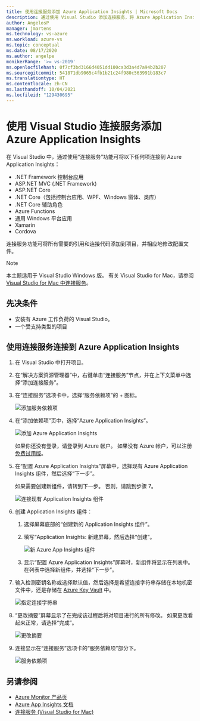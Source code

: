 ```yaml
---
title: 使用连接服务添加 Azure Application Insights | Microsoft Docs
description: 通过使用 Visual Studio 添加连接服务，将 Azure Application Insights 添加到你的应用
author: AngelosP
manager: jmartens
ms.technology: vs-azure
ms.workload: azure-vs
ms.topic: conceptual
ms.date: 08/17/2020
ms.author: angelpe
monikerRange: '>= vs-2019'
ms.openlocfilehash: 0f7cf3bd3166d4051dd100ca3d3a4d7a94b2b207
ms.sourcegitcommit: 541871db9065c4fb1b21c24f980c563991b183c7
ms.translationtype: HT
ms.contentlocale: zh-CN
ms.lasthandoff: 10/04/2021
ms.locfileid: "129430695"
---
```

# <a name="add-azure-application-insights-by-using-visual-studio-connected-services"></a>使用 Visual Studio 连接服务添加 Azure Application Insights

在 Visual Studio 中，通过使用“连接服务”功能可将以下任何项连接到 Azure Application Insights：

- .NET Framework 控制台应用
- ASP.NET MVC (.NET Framework) 
- ASP.NET Core
- .NET Core（包括控制台应用、WPF、Windows 窗体、类库）
- .NET Core 辅助角色
- Azure Functions
- 通用 Windows 平台应用
- Xamarin
- Cordova

连接服务功能可将所有需要的引用和连接代码添加到项目，并相应地修改配置文件。

> [!NOTE]
> 本主题适用于 Visual Studio  Windows 版。 有关 Visual Studio for Mac，请参阅 [Visual Studio for Mac 中连接服务](/visualstudio/mac/connected-services)。
## <a name="prerequisites"></a>先决条件

- 安装有 Azure 工作负荷的 Visual Studio。
- 一个受支持类型的项目

## <a name="connect-to-azure-application-insights-using-connected-services"></a>使用连接服务连接到 Azure Application Insights

1. 在 Visual Studio 中打开项目。

1. 在“解决方案资源管理器”中，右键单击“连接服务”节点，并在上下文菜单中选择“添加连接服务”。

1. 在“连接服务”选项卡中，选择“服务依赖项”的 + 图标。

    ![添加服务依赖项](./media/vs-azure-tools-connected-services-storage/vs-2019/connected-services-tab.png)

1. 在“添加依赖项”页中，选择“Azure Application Insights”。

    ![添加 Azure Application Insights](./media/azure-app-insights-add-connected-service/azure-app-insights.png)

    如果你还没有登录，请登录到 Azure 帐户。 如果没有 Azure 帐户，可以注册[免费试用版](https://azure.microsoft.com/free/)。

1. 在“配置 Azure Application Insights”屏幕中，选择现有 Azure Application Insights 组件，然后选择“下一步”。

    如果需要创建新组件，请转到下一步。 否则，请跳到步骤 7。

    ![连接现有 Application Insights 组件](./media/azure-app-insights-add-connected-service/created-app-insights.png)

1. 创建 Application Insights 组件：

   1. 选择屏幕底部的“创建新的 Application Insights 组件”。

   1. 填写“Application Insights: 新建屏幕，然后选择“创建”。

       ![新 Azure App Insights 组件](./media/azure-app-insights-add-connected-service/create-new-app-insights.png)

   1. 显示“配置 Azure Application Insights”屏幕时，新组件将显示在列表中。 在列表中选择新组件，并选择“下一步”。

1. 输入检测密钥名称或选择默认值，然后选择是希望连接字符串存储在本地机密文件中，还是存储在 [Azure Key Vault](/azure/key-vault) 中。

   ![指定连接字符串](./media/azure-app-insights-add-connected-service/connection-string.png)

1. “更改摘要”屏幕显示了在完成该过程后将对项目进行的所有修改。 如果更改看起来正常，请选择“完成”。

   ![更改摘要](./media/azure-app-insights-add-connected-service/summary-of-changes.png)

1. 连接显示在“连接服务”选项卡的“服务依赖项”部分下。

   ![服务依赖项](./media/azure-app-insights-add-connected-service/service-dependencies-after.png)

## <a name="see-also"></a>另请参阅

- [Azure Monitor 产品页](https://azure.microsoft.com/services/monitor/)
- [Azure App Insights 文档](/azure/azure-monitor/app/app-insights-overview/)
- [连接服务 (Visual Studio for Mac)](/visualstudio/mac/connected-services)
